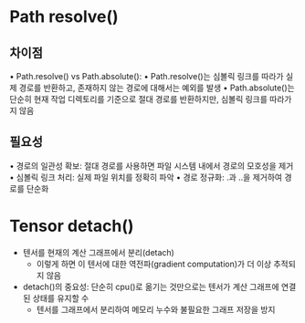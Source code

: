 

# Path resolve()

## 차이점
• Path.resolve() vs Path.absolute():
• Path.resolve()는 심볼릭 링크를 따라가 실제 경로를 반환하고, 존재하지 않는 경로에 대해서는 예외를 발생
• Path.absolute()는 단순히 현재 작업 디렉토리를 기준으로 절대 경로를 반환하지만, 심볼릭 링크를 따라가지 않음

## 필요성
• 경로의 일관성 확보: 절대 경로를 사용하면 파일 시스템 내에서 경로의 모호성을 제거
• 심볼릭 링크 처리: 실제 파일 위치를 정확히 파악
• 경로 정규화: .과 ..을 제거하여 경로를 단순화

# Tensor detach()

- 텐서를 현재의 계산 그래프에서 분리(detach)
  - 이렇게 하면 이 텐서에 대한 역전파(gradient computation)가 더 이상 추적되지 않음
- detach()의 중요성: 단순히 cpu()로 옮기는 것만으로는 텐서가 계산 그래프에 연결된 상태를 유지할 수
  - 텐서를 그래프에서 분리하여 메모리 누수와 불필요한 그래프 저장을 방지